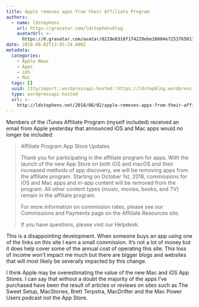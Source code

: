 ```yaml
---
title: Apple removes apps from their Affiliate Program
authors:
  - name: ldstephens
    url: https://gravatar.com/ldstephensblog
    avatarUrl: >-
      https://0.gravatar.com/avatar/0219e8318f1f4229ebe26084e7253765017f43ca0c631be37dc6d0b8ad6e40a4?s=96&d=identicon&r=G
date: 2018-08-02T13:05:24.000Z
metadata:
  categories:
    - Apple News
    - Apps
    - iOS
    - Mac
  tags: []
  uuid: 11ty/import::wordpressapi-hosted::https://ldstepblog.wordpress.com/?p=1494
  type: wordpressapi-hosted
  url: >-
    http://ldstephens.net/2018/08/02/apple-removes-apps-from-their-affiliate-program/
---
```

Members of the iTunes Affiliate Program (myself included) received an email from Apple yesterday that announced iOS and Mac apps would no longer be included:

> Affiliate Program App Store Updates
> 
> Thank you for participating in the affiliate program for apps. With the launch of the new App Store on both iOS and macOS and their increased methods of app discovery, we will be removing apps from the affiliate program. Starting on October 1st, 2018, commissions for iOS and Mac apps and in-app content will be removed from the program. All other content types (music, movies, books, and TV) remain in the affiliate program.
> 
> For more information on commission rates, please see our Commissions and Payments page on the Affiliate Resources site.
> 
> If you have questions, please visit our Helpdesk.

This is a disappointing development. When someone buys an app using one of the links on this site I earn a small commission. It’s not a lot of money but it does help cover some of the annual cost of operating this site. This loss of income won’t impact me much but there are bigger blogs and websites that will most likely be severally impacted by this change.

I think Apple may be overestimating the value of the new Mac and iOS App Stores. I can say that without a doubt the majority of the apps I’ve purchased have been the result of articles or reviews on sites such as The Sweet Setup, MacStories, Brett Terpstra, MacDrifter and the Mac Power Users podcast not the App Store.